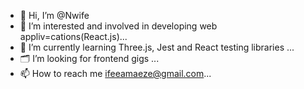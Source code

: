 - 👋 Hi, I’m @Nwife
- 👀 I’m interested and involved in developing web appliv=cations(React.js)...
- 🌱 I’m currently learning Three.js, Jest and React testing libraries ...
- 🗂 I’m looking for frontend gigs ...
- 📫 How to reach me ifeeamaeze@gmail.com...

<!---
Nwife/Nwife is a ✨ special ✨ repository because its `README.md` (this file) appears on your GitHub profile.
You can click the Preview link to take a look at your changes.
--->
